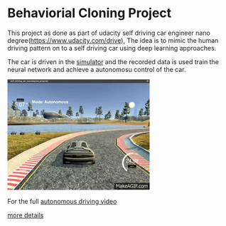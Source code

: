 # Behaviorial Cloning Project


This project as done as part of udacity self driving car engineer nano degree(https://www.udacity.com/drive), The idea is to mimic the human driving pattern on to a self driving car using deep learning approaches.

The car is driven in the [simulator](https://github.com/udacity/self-driving-car-sim) and the recorded data is used train the neural network and achieve a autonomosu control of the car.

![behavior_cloning animation](Autonomous_Car_steering_control.gif)

For the full [autonomous driving video](https://www.youtube.com/watch?v=xbbJy47r-F0)

[more details](https://github.com/sumanth-nirmal/BehavioralCloning/blob/master/writeup_report.md)
